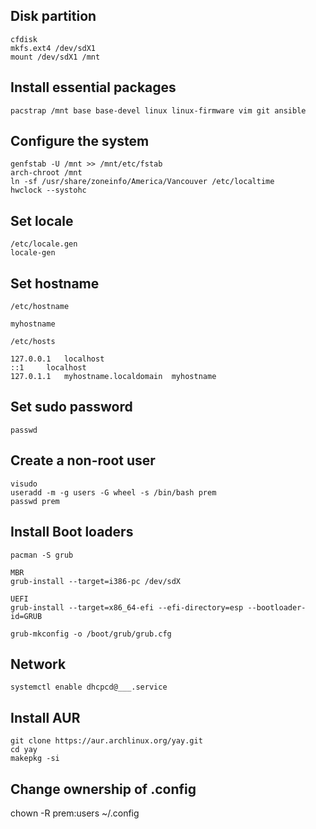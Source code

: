 ## Disk partition
```
cfdisk
mkfs.ext4 /dev/sdX1
mount /dev/sdX1 /mnt
```
## Install essential packages ##
```
pacstrap /mnt base base-devel linux linux-firmware vim git ansible
```

## Configure the system
```
genfstab -U /mnt >> /mnt/etc/fstab
arch-chroot /mnt
ln -sf /usr/share/zoneinfo/America/Vancouver /etc/localtime
hwclock --systohc
```

## Set locale
```
/etc/locale.gen
locale-gen
```

## Set hostname
```
/etc/hostname

myhostname

/etc/hosts

127.0.0.1	localhost
::1		localhost
127.0.1.1	myhostname.localdomain	myhostname
```

## Set sudo password
```
passwd
```

## Create a non-root user ##
```
visudo
useradd -m -g users -G wheel -s /bin/bash prem
passwd prem
```

## Install Boot loaders
```
pacman -S grub

MBR
grub-install --target=i386-pc /dev/sdX

UEFI
grub-install --target=x86_64-efi --efi-directory=esp --bootloader-id=GRUB

grub-mkconfig -o /boot/grub/grub.cfg
```

## Network
```
systemctl enable dhcpcd@___.service
```

## Install AUR
```
git clone https://aur.archlinux.org/yay.git
cd yay
makepkg -si
```

## Change ownership of .config
chown -R prem:users ~/.config